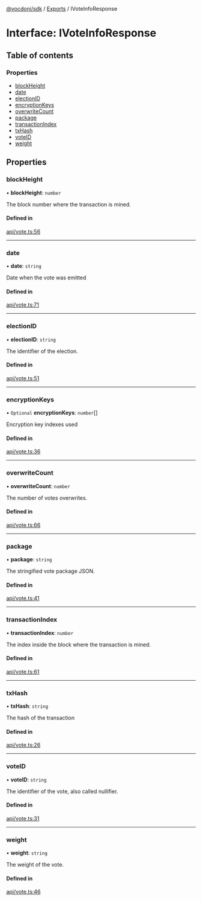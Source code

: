 [@vocdoni/sdk](/sdk) / [Exports](../modules) / IVoteInfoResponse

# Interface: IVoteInfoResponse

## Table of contents

### Properties

- [blockHeight](IVoteInfoResponse#blockheight)
- [date](IVoteInfoResponse#date)
- [electionID](IVoteInfoResponse#electionid)
- [encryptionKeys](IVoteInfoResponse#encryptionkeys)
- [overwriteCount](IVoteInfoResponse#overwritecount)
- [package](IVoteInfoResponse#package)
- [transactionIndex](IVoteInfoResponse#transactionindex)
- [txHash](IVoteInfoResponse#txhash)
- [voteID](IVoteInfoResponse#voteid)
- [weight](IVoteInfoResponse#weight)

## Properties

### blockHeight

• **blockHeight**: `number`

The block number where the transaction is mined.

#### Defined in

[api/vote.ts:56](https://github.com/vocdoni/vocdoni-sdk/blob/2244934/src/api/vote.ts#L56)

___

### date

• **date**: `string`

Date when the vote was emitted

#### Defined in

[api/vote.ts:71](https://github.com/vocdoni/vocdoni-sdk/blob/2244934/src/api/vote.ts#L71)

___

### electionID

• **electionID**: `string`

The identifier of the election.

#### Defined in

[api/vote.ts:51](https://github.com/vocdoni/vocdoni-sdk/blob/2244934/src/api/vote.ts#L51)

___

### encryptionKeys

• `Optional` **encryptionKeys**: `number`[]

Encryption key indexes used

#### Defined in

[api/vote.ts:36](https://github.com/vocdoni/vocdoni-sdk/blob/2244934/src/api/vote.ts#L36)

___

### overwriteCount

• **overwriteCount**: `number`

The number of votes overwrites.

#### Defined in

[api/vote.ts:66](https://github.com/vocdoni/vocdoni-sdk/blob/2244934/src/api/vote.ts#L66)

___

### package

• **package**: `string`

The stringified vote package JSON.

#### Defined in

[api/vote.ts:41](https://github.com/vocdoni/vocdoni-sdk/blob/2244934/src/api/vote.ts#L41)

___

### transactionIndex

• **transactionIndex**: `number`

The index inside the block where the transaction is mined.

#### Defined in

[api/vote.ts:61](https://github.com/vocdoni/vocdoni-sdk/blob/2244934/src/api/vote.ts#L61)

___

### txHash

• **txHash**: `string`

The hash of the transaction

#### Defined in

[api/vote.ts:26](https://github.com/vocdoni/vocdoni-sdk/blob/2244934/src/api/vote.ts#L26)

___

### voteID

• **voteID**: `string`

The identifier of the vote, also called nullifier.

#### Defined in

[api/vote.ts:31](https://github.com/vocdoni/vocdoni-sdk/blob/2244934/src/api/vote.ts#L31)

___

### weight

• **weight**: `string`

The weight of the vote.

#### Defined in

[api/vote.ts:46](https://github.com/vocdoni/vocdoni-sdk/blob/2244934/src/api/vote.ts#L46)
